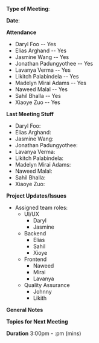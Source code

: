 **Type of Meeting**:

**Date**:

**Attendance**
- Daryl Foo               -- Yes
- Elias Arghand           -- Yes
- Jasmine Wang            -- Yes
- Jonathan Padungyothee   -- Yes
- Lavanya Verma           -- Yes
- Likitch Palabindela     -- Yes
- Madelyn Mirai Adams     -- Yes
- Naweed Malal            -- Yes
- Sahil Bhalla            -- Yes
- Xiaoye Zuo              -- Yes 

**Last Meeting Stuff**
- Daryl Foo:               
- Elias Arghand:           
- Jasmine Wang:            
- Jonathan Padungyothee:   
- Lavanya Verma:           
- Likitch Palabindela:     
- Madelyn Mirai Adams:     
- Naweed Malal:            
- Sahil Bhalla:            
- Xiaoye Zuo:       
         
**Project Updates/Issues**   
- Assigned team roles:
  - UI/UX
    - Daryl
    - Jasmine
  - Backend
    - Elias
    - Sahil
    - Xioye
  - Frontend
    - Naweed
    - Mirai
    - Lavanya
  - Quality Assurance
    - Johnny
    - Likith

**General Notes**

**Topics for Next Meeting**

**Duration** 3:00pm - :pm (mins)